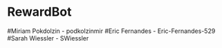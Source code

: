 # RewardBot

 #Miriam Pokdolzin - podkolzinmir
 #Eric Fernandes - Eric-Fernandes-529
 #Sarah Wiessler - SWiessler
